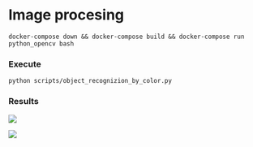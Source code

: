 # Image procesing

```
docker-compose down && docker-compose build && docker-compose run python_opencv bash
```


### Execute 

```
python scripts/object_recognizion_by_color.py
```

### Results

![](images/hand.gif)

![](images/pollito.gif)